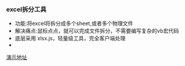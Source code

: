 ### excel拆分工具
- 功能:将excel将拆分成多个sheet,或者多个物理文件
- 解决痛点:鼠标点点，就可以完成文件拆分，不需要编写复杂的vb宏代码
- 底层采用 xlsx.js，轻量级工具，完全客户端处理
- 

[演示地址](https://www.excut.cn)
